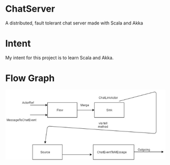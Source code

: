 # ChatServer
A distributed, fault tolerant chat server made with Scala and Akka

# Intent 
My intent for this project is to learn Scala and Akka.

# Flow Graph
![alt tag](https://raw.githubusercontent.com/ashsingh21/ChatServer/master/FlowGraph.jpg)
